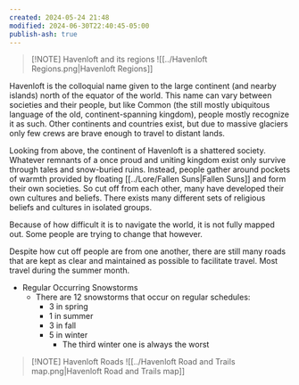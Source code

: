 ```yaml
---
created: 2024-05-24 21:48
modified: 2024-06-30T22:40:45-05:00
publish-ash: true
---
```


> [!NOTE] Havenloft and its regions
> ![[../Havenloft Regions.png|Havenloft Regions]]



Havenloft is the colloquial name given to the large continent (and nearby islands) north of the equator of the world. This name can vary between societies and their people, but like Common (the still mostly ubiquitous language of the old, continent-spanning kingdom), people mostly recognize it as such. Other continents and countries exist, but due to massive glaciers only few crews are brave enough to travel to distant lands. 

Looking from above, the continent of Havenloft is a shattered society. Whatever remnants of a once proud and uniting kingdom exist only survive through tales and snow-buried ruins. Instead, people gather around pockets of warmth provided by floating [[../Lore/Fallen Suns|Fallen Suns]] and form their own societies. So cut off from each other, many have developed their own cultures and beliefs. There exists many different sets of religious beliefs and cultures in isolated groups. 

Because of how difficult it is to navigate the world, it is not fully mapped out. Some people are trying to change that however.

Despite how cut off people are from one another, there are still many roads that are kept as clear and maintained as possible to facilitate travel. Most travel during the summer month.

- Regular Occurring Snowstorms
    - There are 12 snowstorms that occur on regular schedules:
        - 3 in spring
        - 1 in summer
        - 3 in fall
        - 5 in winter
            - The third winter one is always the worst


> [!NOTE] Havenloft Roads
> ![[../Havenloft Road and Trails map.png|Havenloft Road and Trails map]]
